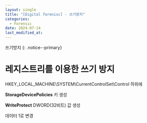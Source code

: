 ```yaml
---
layout: single
title: "[Digital forenisc] - 쓰기방지"
categories:
  - Forensic
date: 2024-07-14
last_modified_at: 
---
```


쓰기방지
{: .notice--primary}


# 레지스트리를 이용한 쓰기 방지 

HKEY_LOCAL_MACHINE\\SYSTEM\\CurrentControlSet\\Control 하위에

**StorageDevicePolicies** 키 생성 

**WriteProtect** DWORD\(32비트\) 값 생성

데이터 1로 변경 